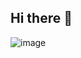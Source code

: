 ## Hi there 👋
![image](https://github.com/user-attachments/assets/c18d10c7-a0ed-4f1c-9c36-ae6f4289e8f8)

<!--
**bugmaschine/bugmaschine** is a ✨ _special_ ✨ repository because its `README.md` (this file) appears on your GitHub profile.

Here are some ideas to get you started:

- 🔭 I’m currently working on ...
- 🌱 I’m currently learning ...
- 👯 I’m looking to collaborate on ...
- 🤔 I’m looking for help with ...
- 💬 Ask me about ...
- 📫 How to reach me: ...
- 😄 Pronouns: ...
- ⚡ Fun fact: ...
-->
